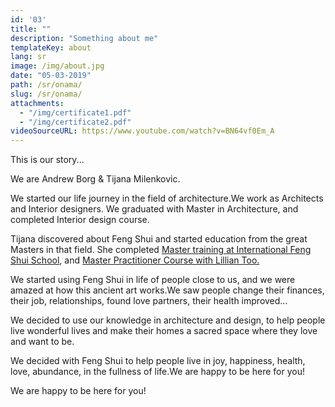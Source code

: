 ```yaml
---
id: '03'
title: ""
description: "Something about me"
templateKey: about
lang: sr
image: /img/about.jpg
date: "05-03-2019"
path: /sr/onama/
slug: /sr/onama/
attachments:
  - "/img/certificate1.pdf"
  - "/img/certificate2.pdf"
videoSourceURL: https://www.youtube.com/watch?v=BN64vf0Em_A
---
```


This is our story...

We are Andrew Borg & Tijana Milenkovic.

We started our life journey in the field of architecture.We work as Architects and Interior designers.
We graduated with Master in Architecture, and completed Interior design course. 


Tijana discovered about Feng Shui and started education from the great Masters in that field. She completed <a href="/img/certificate1.pdf" target="_blank"> Master training at International Feng Shui School</a>, and <a href="/img/certificate2.pdf" target="_blank">Master Practitioner Course with Lillian Too.</a>

We started using Feng Shui in life of people close to us, and we were amazed at how this ancient art works.We saw people change their finances, their job, relationships, found love partners, their health improved...

We decided to use our knowledge in architecture and design, to help people live wonderful lives and make their homes a sacred space where they love and want to be.

We decided with Feng Shui to help people live in joy, happiness, health, love, abundance, in the fullness of life.We are happy to be here for you!

We are happy to be here for you!    